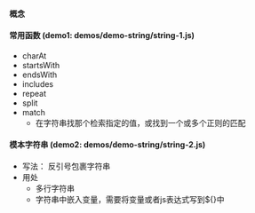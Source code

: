 #### 概念
#### 常用函数 (demo1: demos/demo-string/string-1.js)
* charAt
* startsWith
* endsWith
* includes
* repeat
* split
* match
    * 在字符串找那个检索指定的值，或找到一个或多个正则的匹配
#### 模本字符串 (demo2: demos/demo-string/string-2.js)
* 写法： 反引号包裹字符串
* 用处
    * 多行字符串
    * 字符串中嵌入变量，需要将变量或者js表达式写到${}中
    